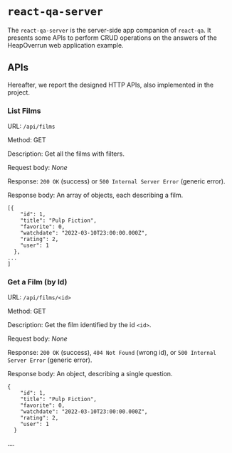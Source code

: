 # `react-qa-server`

The `react-qa-server` is the server-side app companion of ```react-qa```. It presents some APIs to perform CRUD operations on the answers of the HeapOverrun web application example.

## APIs
Hereafter, we report the designed HTTP APIs, also implemented in the project.

### __List Films__

URL: `/api/films`

Method: GET

Description: Get all the films with filters.

Request body: _None_

Response: `200 OK` (success) or `500 Internal Server Error` (generic error).

Response body: An array of objects, each describing a film.
```
[{
    "id": 1,
    "title": "Pulp Fiction",
    "favorite": 0,
    "watchdate": "2022-03-10T23:00:00.000Z",
    "rating": 2,
    "user": 1
  },
...
]
```

### __Get a Film (by Id)__

URL: `/api/films/<id>`

Method: GET

Description: Get the film identified by the id `<id>`.

Request body: _None_

Response: `200 OK` (success), `404 Not Found` (wrong id), or `500 Internal Server Error` (generic error).

Response body: An object, describing a single question.
```
{
    "id": 1,
    "title": "Pulp Fiction",
    "favorite": 0,
    "watchdate": "2022-03-10T23:00:00.000Z",
    "rating": 2,
    "user": 1
  }
```


....
